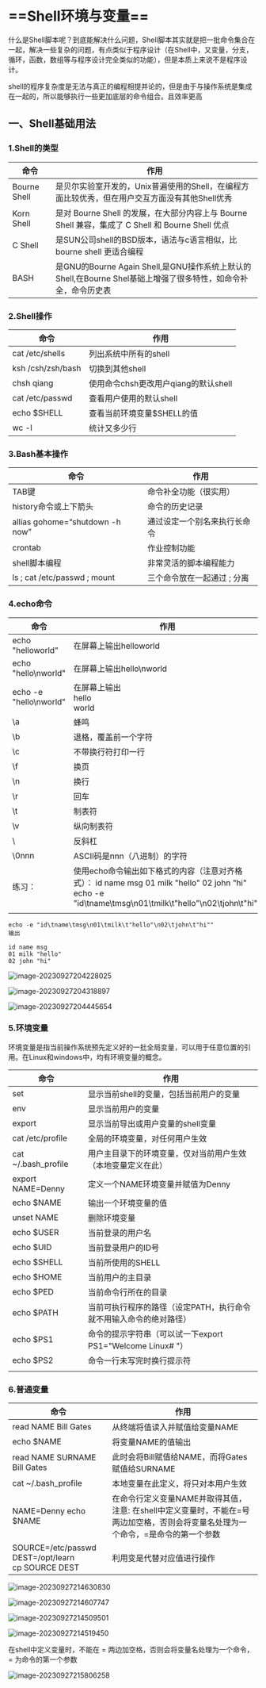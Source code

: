 # ==Shell环境与变量==

什么是Shell脚本呢？到底能解决什么问题，Shell脚本其实就是把一批命令集合在一起，解决一些复杂的问题，有点类似于程序设计（在Shell中，又变量，分支，循环，函数，数组等与程序设计完全类似的功能），但是本质上来说不是程序设计。

shell的程序复杂度是无法与真正的编程相提并论的，但是由于与操作系统是集成在一起的，所以能够执行一些更加底层的命令组合。且效率更高

## 一、Shell基础用法

### 1.Shell的类型

| 命令         | 作用                                                         |
| ------------ | ------------------------------------------------------------ |
| Bourne Shell | 是贝尔实验室开发的，Unix普遍使用的Shell，在编程方面比较优秀，但在用户交互方面没有其他Shell优秀 |
| Korn Shell   | 是对 Bourne Shell 的发展，在大部分内容上与 Bourne Shell 兼容，集成了 C Shell 和 Bourne Shell 优点 |
| C Shell      | 是SUN公司shell的BSD版本，语法与c语言相似，比bourne shell 更适合编程 |
| BASH         | 是GNU的Bourne Again Shell,是GNU操作系统上默认的Shell,在Bourne Shel基础上增强了很多特性，如命令补全，命令历史表 |

### 2.Shell操作

| 命令              | 作用                                 |
| ----------------- | ------------------------------------ |
| cat /etc/shells   | 列出系统中所有的shell                |
| ksh /csh/zsh/bash | 切换到其他shell                      |
| chsh qiang        | 使用命令chsh更改用户qiang的默认shell |
| cat /etc/passwd   | 查看用户使用的默认shell              |
| echo $SHELL       | 查看当前环境变量$SHELL的值           |
| wc -l             | 统计又多少行                         |

### 3.Bash基本操作

| 命令                            | 作用                         |
| ------------------------------- | ---------------------------- |
| TAB键                           | 命令补全功能（很实用）       |
| history命令或上下箭头           | 命令的历史记录               |
| allias gohome=“shutdown -h now” | 通过设定一个别名来执行长命令 |
| crontab                         | 作业控制功能                 |
| shell脚本编程                   | 非常灵活的脚本编程能力       |
| ls ; cat /etc/passwd ; mount    | 三个命令放在一起通过 ; 分离  |

### 4.echo命令

| 命令                   | 作用                                                         |
| ---------------------- | ------------------------------------------------------------ |
| echo "helloworld"      | 在屏幕上输出helloworld                                       |
| echo "hello\nworld"    | 在屏幕上输出hello\nworld                                     |
| echo -e "hello\nworld" | 在屏幕上输出<br />hello<br />world                           |
| \a                     | 蜂鸣                                                         |
| \b                     | 退格，覆盖前一个字符                                         |
| \c                     | 不带换行符打印一行                                           |
| \f                     | 换页                                                         |
| \n                     | 换行                                                         |
| \r                     | 回车                                                         |
| \t                     | 制表符                                                       |
| \v                     | 纵向制表符                                                   |
| \                      | 反斜杠                                                       |
| \0nnn                  | ASCII码是nnn（八进制）的字符                                 |
| 练习：                 | 使用echo命令输出如下格式的内容（注意对齐格式）： id name msg 01 milk "hello" 02 john "hi" echo -e "id\tname\tmsg\n01\tmilk\t"hello"\n02\tjohn\t"hi"" |
|                        |                                                              |

```shell
echo -e "id\tname\tmsg\n01\tmilk\t"hello"\n02\tjohn\t"hi"" 
输出

id name msg
01 milk "hello"
02 john "hi"
```



![image-20230927204228025](https://gitee.com/ymq_typroa/typroa/raw/main/image-20230927204228025.png)

![image-20230927204318897](https://gitee.com/ymq_typroa/typroa/raw/main/image-20230927204318897.png)

![image-20230927204445654](https://gitee.com/ymq_typroa/typroa/raw/main/image-20230927204445654.png)

### 5.环境变量

环境变量是指当前操作系统预先定义好的一批全局变量，可以用于任意位置的引用。在Linux和windows中，均有环境变量的概念。

| 命令                | 作用                                                         |
| ------------------- | ------------------------------------------------------------ |
| set                 | 显示当前shell的变量，包括当前用户的变量                      |
| env                 | 显示当前用户的变量                                           |
| export              | 显示当前导出或用户变量的shell变量                            |
| cat /etc/profile    | 全局的环境变量，对任何用户生效                               |
| cat ~/.bash_profile | 用户主目录下的环境变量，仅对当前用户生效（本地变量定义在此） |
| export NAME=Denny   | 定义一个NAME环境变量并赋值为Denny                            |
| echo $NAME          | 输出一个环境变量的值                                         |
| unset NAME          | 删除环境变量                                                 |
| echo $USER          | 当前登录的用户名                                             |
| echo $UID           | 当前登录用户的ID号                                           |
| echo $SHELL         | 当前所使用的SHELL                                            |
| echo $HOME          | 当前用户的主目录                                             |
| echo $PED           | 当前命令行所在的目录                                         |
| echo $PATH          | 当前可执行程序的路径（设定PATH，执行命令就不用输入命令的绝对路径） |
| echo $PS1           | 命令的提示字符串（可以试一下export PS1="Welcome Linux# "）   |
| echo $PS2           | 命令一行未写完时换行提示符                                   |
|                     |                                                              |

### 6.普通变量



| 命令                                                        | 作用                                                         |
| ----------------------------------------------------------- | ------------------------------------------------------------ |
| read NAME     Bill Gates                                    | 从终端将值读入并赋值给变量NAME                               |
| echo $NAME                                                  | 将变量NAME的值输出                                           |
| read NAME SURNAME    Bill Gates                             | 此时会将Bill赋值给NAME，而将Gates赋值给SURNAME               |
| cat ~/.bash_profile                                         | 本地变量在此定义，将只对本用户生效                           |
| NAME=Denny echo $NAME                                       | 在命令行定义变量NAME并取得其值，注意: 在shell中定义变量时，不能在=号两边加空格，否则会将变量名处理为一个命令，=是命令的第一个参数 |
| SOURCE=/etc/passwd<br />DEST=/opt/learn<br />cp SOURCE DEST | 利用变是代替对应值进行操作                                   |

![image-20230927214630830](https://gitee.com/ymq_typroa/typroa/raw/main/image-20230927214630830.png)

![image-20230927214607747](https://gitee.com/ymq_typroa/typroa/raw/main/image-20230927214607747.png)

![image-20230927214509501](https://gitee.com/ymq_typroa/typroa/raw/main/image-20230927214509501.png)

![image-20230927214519450](https://gitee.com/ymq_typroa/typroa/raw/main/image-20230927214519450.png)

在shell中定义变量时，不能在 = 两边加空格，否则会将变量名处理为一个命令， = 为命令的第一个参数

![image-20230927215806258](https://gitee.com/ymq_typroa/typroa/raw/main/image-20230927215806258.png)
